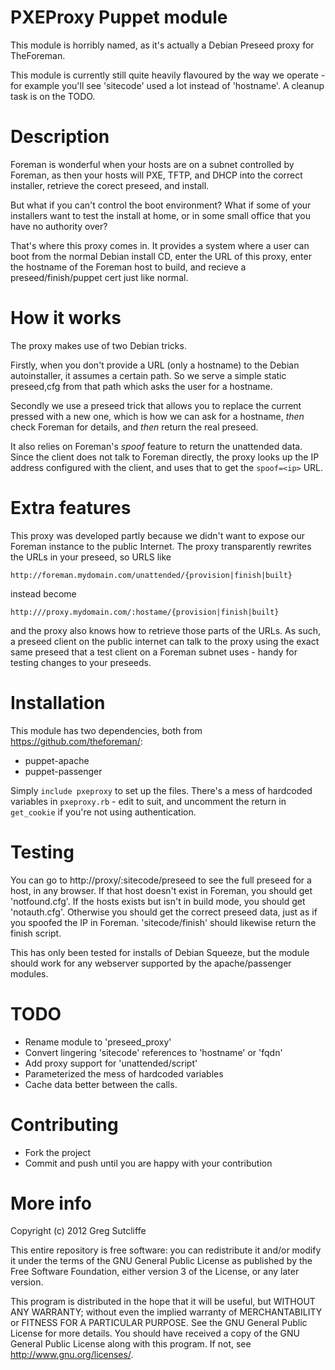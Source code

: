 # PXEProxy Puppet module

This module is horribly named, as it's actually a Debian Preseed proxy for
TheForeman.

This module is currently still quite heavily flavoured by the way we operate - 
for example you'll see 'sitecode' used a lot instead of 'hostname'. A cleanup
task is on the TODO.

# Description

Foreman is wonderful when your hosts are on a subnet controlled by Foreman, as
then your hosts will PXE, TFTP, and DHCP into the correct installer, retrieve
the corect preseed, and install.

But what if you can't control the boot environment? What if some of your
installers want to test the install at home, or in some small office that you
have no authority over?

That's where this proxy comes in. It provides a system where a user can boot
from the normal Debian install CD, enter the URL of this proxy, enter the
hostname of the Foreman host to build, and recieve a preseed/finish/puppet cert
just like normal.

# How it works

The proxy makes use of two Debian tricks.

Firstly, when you don't provide a URL
(only a hostname) to the Debian autoinstaller, it assumes a certain path. So we
serve a simple static preseed,cfg from that path which asks the user for a
hostname.

Secondly we use a preseed trick that allows you to replace the current pressed
with a new one, which is how we can ask for a hostname, _then_ check Foreman
for details, and _then_ return the real preseed.

It also relies on Foreman's _spoof_ feature to return the unattended data. Since
the client does not talk to Foreman directly, the proxy looks up the IP address
configured with the client, and uses that to get the `spoof=<ip>` URL.

# Extra features

This proxy was developed partly because we didn't want to expose our Foreman
instance to the public Internet. The proxy transparently rewrites the URLs in
your preseed, so URLS like

    http://foreman.mydomain.com/unattended/{provision|finish|built}

instead become

    http:///proxy.mydomain.com/:hostame/{provision|finish|built}

and the proxy also knows how to retrieve those parts of the URLs. As such, a
preseed client on the public internet can talk to the proxy using the exact
same preseed that a test client on a Foreman subnet uses - handy for testing
changes to your preseeds.

# Installation

This module has two dependencies, both from https://github.com/theforeman/:

* puppet-apache
* puppet-passenger

Simply `include pxeproxy` to set up the files. There's a mess of hardcoded
variables in `pxeproxy.rb` - edit to suit, and uncomment the return in 
`get_cookie` if you're not using authentication.

# Testing

You can go to http://proxy/:sitecode/preseed to see the full preseed for a host,
in any browser. If that host doesn't exist in Foreman, you should get
'notfound.cfg'. If the hosts exists but isn't in build mode, you should get
'notauth.cfg'. Otherwise you should get the correct preseed data, just as if
you spoofed the IP in Foreman. 'sitecode/finish' should likewise return the
finish script.

This has only been tested for installs of Debian Squeeze, but the module should
work for any webserver supported by the apache/passenger modules.

# TODO

* Rename module to 'preseed_proxy'
* Convert lingering 'sitecode' references to 'hostname' or 'fqdn'
* Add proxy support for 'unattended/script'
* Parameterized the mess of hardcoded variables
* Cache data better between the calls.

# Contributing

* Fork the project
* Commit and push until you are happy with your contribution

# More info

Copyright (c) 2012 Greg Sutcliffe

This entire repository is free software: you can redistribute it and/or modify
it under the terms of the GNU General Public License as published by
the Free Software Foundation, either version 3 of the License, or
any later version.

This program is distributed in the hope that it will be useful,
but WITHOUT ANY WARRANTY; without even the implied warranty of
MERCHANTABILITY or FITNESS FOR A PARTICULAR PURPOSE.  See the
GNU General Public License for more details.
You should have received a copy of the GNU General Public License
along with this program.  If not, see <http://www.gnu.org/licenses/>.
